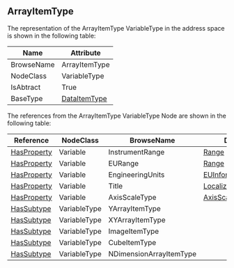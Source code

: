 <!-- objecttype -->
## ArrayItemType
The representation of the ArrayItemType VariableType in the address space is shown in the following table:  

|Name|Attribute|
|---|---|
|BrowseName|ArrayItemType|
|NodeClass|VariableType|
|IsAbtract|True|
|BaseType|[DataItemType](../../../Part8/VariableTypes/DataItemType/readme.md)|

The references from the ArrayItemType VariableType Node are shown in the following table:  

|Reference|NodeClass|BrowseName|DataType|TypeDefinition|ModellingRule|
|---|---|---|---|---|---|
|[HasProperty](../../../Part3/ReferenceTypes/HasProperty/readme.md)|Variable|InstrumentRange|[Range](../../../Part8/DataTypes/Range/readme.md)|[PropertyType](../../Part5/VariableTypes/PropertyType/readme.md)|[Optional](../../Objects/Optional/readme.md)|
|[HasProperty](../../../Part3/ReferenceTypes/HasProperty/readme.md)|Variable|EURange|[Range](../../../Part8/DataTypes/Range/readme.md)|[PropertyType](../../Part5/VariableTypes/PropertyType/readme.md)|[Mandatory](../../Objects/Mandatory/readme.md)|
|[HasProperty](../../../Part3/ReferenceTypes/HasProperty/readme.md)|Variable|EngineeringUnits|[EUInformation](../../../Part8/DataTypes/EUInformation/readme.md)|[PropertyType](../../Part5/VariableTypes/PropertyType/readme.md)|[Mandatory](../../Objects/Mandatory/readme.md)|
|[HasProperty](../../../Part3/ReferenceTypes/HasProperty/readme.md)|Variable|Title|[LocalizedText](../../../Part3/DataTypes/LocalizedText/readme.md)|[PropertyType](../../Part5/VariableTypes/PropertyType/readme.md)|[Mandatory](../../Objects/Mandatory/readme.md)|
|[HasProperty](../../../Part3/ReferenceTypes/HasProperty/readme.md)|Variable|AxisScaleType|[AxisScaleEnumeration](../../../Part8/DataTypes/AxisScaleEnumeration/readme.md)|[PropertyType](../../Part5/VariableTypes/PropertyType/readme.md)|[Mandatory](../../Objects/Mandatory/readme.md)|
|[HasSubtype](../../../Part3/ReferenceTypes/HasSubtype/readme.md)|VariableType|YArrayItemType||||
|[HasSubtype](../../../Part3/ReferenceTypes/HasSubtype/readme.md)|VariableType|XYArrayItemType||||
|[HasSubtype](../../../Part3/ReferenceTypes/HasSubtype/readme.md)|VariableType|ImageItemType||||
|[HasSubtype](../../../Part3/ReferenceTypes/HasSubtype/readme.md)|VariableType|CubeItemType||||
|[HasSubtype](../../../Part3/ReferenceTypes/HasSubtype/readme.md)|VariableType|NDimensionArrayItemType||||

